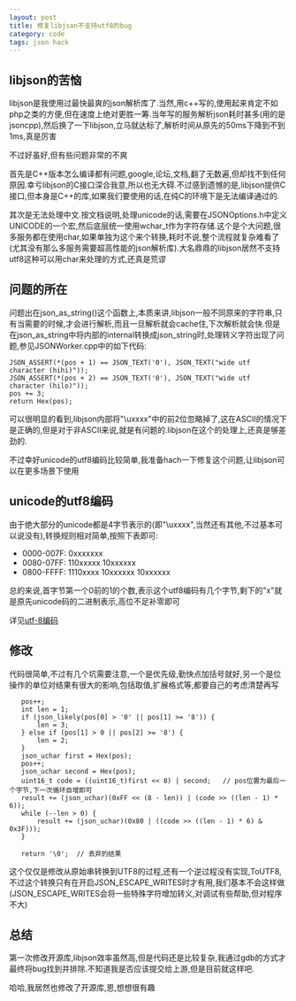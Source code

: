 ```yaml
---
layout: post
title: 修复libjson不支持utf8的bug
category: code
tags: json hack
---
```


## libjson的苦恼

libjson是我使用过最快最爽的json解析库了.当然,用c++写的,使用起来肯定不如php之类的方便,但在速度上绝对更胜一筹.当年写的服务解析json耗时甚多(用的是jsoncpp),然后换了一下libjson,立马就达标了,解析时间从原先的50ms下降到不到1ms,真是厉害

不过好虽好,但有些问题非常的不爽

首先是C++版本怎么编译都有问题,google,论坛,文档,翻了无数遍,但却找不到任何原因.幸亏libjson的C接口深合我意,所以也无大碍.不过感到遗憾的是,libjson提供C接口,但本身是C++的库,如果我们要使用的话,在纯C的环境下是无法编译通过的.

其次是无法处理中文.按文档说明,处理unicode的话,需要在JSONOptions.h中定义UNICODE的一个宏,然后底层统一使用wchar_t作为字符存储.这个是个大问题,很多服务都在使用char,如果单独为这个来个转换,耗时不说,整个流程就复杂难看了(尤其没有那么多服务需要超高性能的json解析库).大名鼎鼎的libjson居然不支持utf8这种可以用char来处理的方式,还真是荒谬

## 问题的所在

问题出在json_as_string()这个函数上,本质来讲,libjson一般不同原来的字符串,只有当需要的时候,才会进行解析,而且一旦解析就会cache住,下次解析就会快.但是在json_as_string中将内部的internal转换成json_string时,处理转义字符出现了问题,参见JSONWorker.cpp中的如下代码:

    JSON_ASSERT(*(pos + 1) == JSON_TEXT('0'), JSON_TEXT("wide utf character (hihi)"));
    JSON_ASSERT(*(pos + 2) == JSON_TEXT('0'), JSON_TEXT("wide utf character (hilo)"));
    pos += 3;
    return Hex(pos);

可以很明显的看到,libjson内部将"\uxxxx"中的前2位忽略掉了,这在ASCII的情况下是正确的,但是对于非ASCII来说,就是有问题的.libjson在这个的处理上,还真是够差劲的.

不过幸好unicode的utf8编码比较简单,我准备hach一下修复这个问题,让libjson可以在更多场景下使用

## unicode的utf8编码

由于绝大部分的unicode都是4字节表示的(即"\uxxxx",当然还有其他,不过基本可以说没有),转换规则相对简单,按照下表即可:

* 0000-007F: 0xxxxxxx
* 0080-07FF: 110xxxxx 10xxxxxx
* 0800-FFFF: 1110xxxx 10xxxxxx 10xxxxxx

总的来说,首字节第一个0前的1的个数,表示这个utf8编码有几个字节,剩下的"x"就是原先unicode码的二进制表示,高位不足补零即可

详见[utf-8编码][utf8]

## 修改

代码很简单,不过有几个坑需要注意,一个是优先级,勤快点加括号就好,另一个是位操作的单位对结果有很大的影响,包括取值,扩展格式等,都要自己的考虑清楚再写

       pos++;
       int len = 1;
       if (json_likely(pos[0] > '0' || pos[1] >= '8')) {
           len = 3;
       } else if (pos[1] > 0 || pos[2] >= '8') {
           len = 2;
       }   
       json_uchar first = Hex(pos);
       pos++;
       json_uchar second = Hex(pos);
       uint16_t code = ((uint16_t)first << 8) | second;   // pos位置为最后一个字节,下一次循环自增即可
       result += (json_uchar)(0xFF << (8 - len)) | (code >> ((len - 1) * 6)); 
       while (--len > 0) {
           result += (json_uchar)(0x80 | ((code >> ((len - 1) * 6) & 0x3F)));
       }   

       return '\0';  // 丢弃的结果

这个仅仅是修改从原始串转换到UTF8的过程,还有一个逆过程没有实现,ToUTF8,不过这个转换只有在开启JSON_ESCAPE_WRITES时才有用,我们基本不会这样做(JSON_ESCAPE_WRITES会将一些特殊字符增加转义,对调试有些帮助,但对程序不大)

## 总结

第一次修改开源库,libjson效率虽然高,但是代码还是比较复杂,我通过gdb的方式才最终将bug找到并排除.不知道我是否应该提交给上游,但是目前就这样吧.

哈哈,我居然也修改了开源库,恩,想想很有趣

[utf8]: http://zh.wikipedia.org/zh-cn/UTF-8 "utf-8编码"
